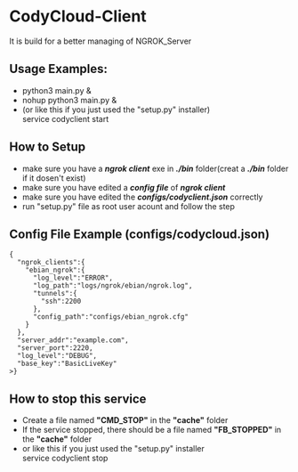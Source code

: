 # CodyCloud-Client
It is build for a better managing of NGROK_Server

## Usage Examples:
* python3 main.py &  
* nohup python3 main.py &  
* (or like this if you just used the "setup.py" installer)  
  service codyclient start  

## How to Setup
- make sure you have a ***ngrok client*** exe in ***./bin*** folder(creat a ***./bin*** folder if it dosen't exist)
- make sure you have edited a ***config file*** of ***ngrok client*** 
- make sure you have edited the ***configs/codyclient.json*** correctly
- run "setup.py" file as root user acount and follow the step

## Config File Example (configs/codycloud.json)
~~~
{  
  "ngrok_clients":{  
    "ebian_ngrok":{  
      "log_level":"ERROR",  
      "log_path":"logs/ngrok/ebian/ngrok.log",  
      "tunnels":{  
        "ssh":2200  
      },  
      "config_path":"configs/ebian_ngrok.cfg"  
    }  
  },  
  "server_addr":"example.com",  
  "server_port":2220,  
  "log_level":"DEBUG",  
  "base_key":"BasicLiveKey"  
>}  
~~~

## How to stop this service
- Create a file named **"CMD_STOP"** in the **"cache"** folder
- If the service stopped, there should be a file named **"FB_STOPPED"** in the **"cache"** folder
- or like this if you just used the "setup.py" installer  
    service codyclient stop
